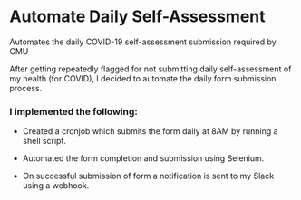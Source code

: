 # Automate Daily Self-Assessment
Automates the daily COVID-19 self-assessment submission required by CMU

After getting repeatedly flagged for not submitting daily self-assessment of my health (for COVID), I decided to automate the daily form submission process.

### I implemented the following:

  * Created a cronjob which submits the form daily at 8AM by running a shell script.
  
  * Automated the form completion and submission using Selenium.
  
  * On successful submission of form a notification is sent to my Slack using a webhook.
